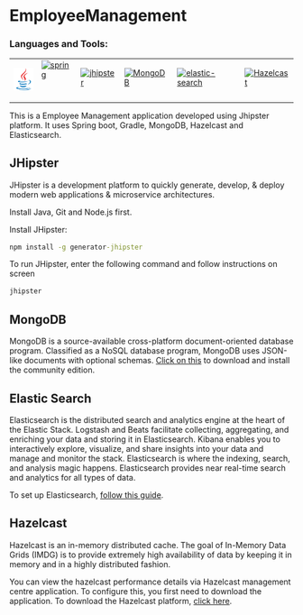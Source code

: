 # EmployeeManagement

<h3 align="left">Languages and Tools:</h3>
<table>
    <tbody>
        <tr valign="top">
            <td> <p align="left"> <a href="https://www.java.com" target="_blank" rel="noreferrer"> <img src="https://raw.githubusercontent.com/devicons/devicon/master/icons/java/java-original.svg" title="Java" alt="java" width="40" height="40"/> </a> </td>
            <td> <a href="https://spring.io/" target="_blank" rel="noreferrer"> <img src="https://www.vectorlogo.zone/logos/springio/springio-icon.svg" alt="spring" width="40" height="40"/> </a> </td>
            <td> <p align="left"> <a href="https://www.jhipster.tech/" target="_blank" rel="noreferrer"> <img src="https://www.jhipster.tech/jhipster-artwork/logos/JHipster%20bowtie%20-%20square.png" alt="jhipster" width="40" height="40"/> </a> </td>
            <td> <p align="left"> <a href="https://www.mongodb.com/" target="_blank" rel="noreferrer"> <img src="https://s3-symbol-logo.tradingview.com/mongodb--big.svg" alt="MongoDB" width="40" height="40"/> </a> </td>
            <td> <p align="left"> <a href="https://www.elastic.co/" target="_blank" rel="noreferrer"> <img src="https://logowik.com/content/uploads/images/elasticsearch6390.jpg" alt="elastic-search" width="40" height="40"/> </a> </td>
            <td> <p align="left"> <a href="https://hazelcast.com/open-source-projects/" target="_blank" rel="noreferrer"> <img src="https://upload.wikimedia.org/wikipedia/commons/9/96/HazelcastLogo-Blue_Dark_Square.svg" alt="Hazelcast" width="40" height="40"/> </a> </td>
        </p>
        </tr>
    </tbody>
</table>

This is a Employee Management application developed using Jhipster platform. It uses Spring boot, Gradle, MongoDB, Hazelcast and Elasticsearch.

## JHipster

JHipster is a development platform to quickly generate, develop, & deploy modern web applications & microservice architectures.

Install Java, Git and Node.js first.

Install JHipster:
```cmd
npm install -g generator-jhipster
```

To run JHipster, enter the following command and follow instructions on screen
```cmd
jhipster
```
## MongoDB

MongoDB is a source-available cross-platform document-oriented database program. Classified as a NoSQL database program, MongoDB uses JSON-like documents with optional schemas. [Click on this] to download and install the community edition.

## Elastic Search

Elasticsearch is the distributed search and analytics engine at the heart of the Elastic Stack. Logstash and Beats facilitate collecting, aggregating, and enriching your data and storing it in Elasticsearch. Kibana enables you to interactively explore, visualize, and share insights into your data and manage and monitor the stack. Elasticsearch is where the indexing, search, and analysis magic happens. Elasticsearch provides near real-time search and analytics for all types of data.

To set up Elasticsearch, [follow this guide].

## Hazelcast

Hazelcast is an in-memory distributed cache. The goal of In-Memory Data Grids (IMDG) is to provide extremely high availability of data by keeping it in memory and in a highly distributed fashion.

You can view the hazelcast performance details via Hazelcast management centre application. To configure this, you first need to download the application. To download the Hazelcast platform, [click here].

[Click on this]: https://www.mongodb.com/docs/manual/administration/install-community/
[follow this guide]: https://www.elastic.co/guide/en/elasticsearch/reference/current/install-elasticsearch.html
[click here]: https://hazelcast.com/open-source-projects/downloads
